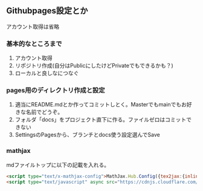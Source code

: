 ## Githubpages設定とか

アカウント取得は省略

### 基本的なところまで

1. アカウント取得
2. リポジトリ作成(自分はPublicにしたけどPrivateでもできるかも？)
3. ローカルと良しなにつなぐ

### pages用のディレクトリ作成と設定

1. 適当にREADME.mdとか作ってコミットしとく。Masterでもmainでもお好きな名前でどうぞ。
2. フォルダ「docs」をプロジェクト直下に作る。ファイルゼロはコミットできない
3. SettingsのPagesから、ブランチとdocs使う設定選んでSave

### mathjax

mdファイルトップに以下の記載を入れる。

```html
<script type="text/x-mathjax-config">MathJax.Hub.Config({tex2jax:{inlineMath:[['\$','\$'],['\\(','\\)']],processEscapes:true},CommonHTML: {matchFontHeight:false}});</script>
<script type="text/javascript" async src="https://cdnjs.cloudflare.com/ajax/libs/mathjax/2.7.1/MathJax.js?config=TeX-MML-AM_CHTML"></script>
```
